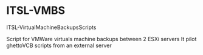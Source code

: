 # ITSL-VMBS
ITSL-VirtualMachineBackupsScripts

Script for VMWare virtuals machine backups between 2 ESXi servers
It pilot ghettoVCB scripts from an external server